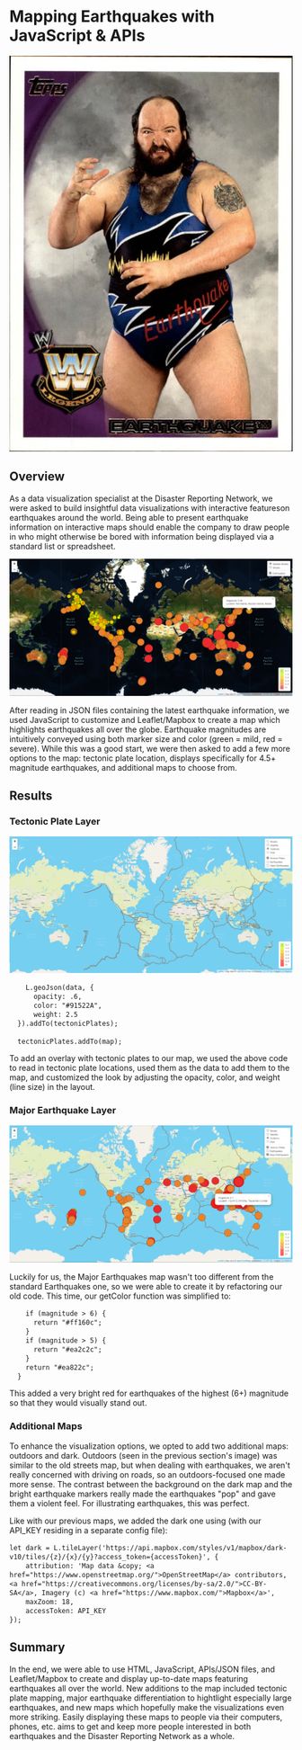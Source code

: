 # Mapping Earthquakes with JavaScript & APIs

![Earthquake WWF](https://github.com/Jeffstr00/Mapping_Earthquakes/blob/main/Resources/earthquake_wwf.jpg)

## Overview

As a data visualization specialist at the Disaster Reporting Network, we were asked to build insightful data visualizations with interactive featureson earthquakes around the world.  Being able to present earthquake information on interactive maps should enable the company to draw people in who might otherwise be bored with information being displayed via a standard list or spreadsheet.

![Initial Earthquake Map](https://github.com/Jeffstr00/Mapping_Earthquakes/blob/main/Resources/map1.png)

After reading in JSON files containing the latest earthquake information, we used JavaScript to customize and Leaflet/Mapbox to create a map which highlights earthquakes all over the globe.  Earthquake magnitudes are intuitively conveyed using both marker size and color (green = mild, red = severe).  While this was a good start, we were then asked to add a few more options to the map: tectonic plate location, displays specifically for 4.5+ magnitude earthquakes, and additional maps to choose from.

## Results

### Tectonic Plate Layer

![Tectonic Plate Map](https://github.com/Jeffstr00/Mapping_Earthquakes/blob/main/Resources/map_tectonic_plates.png)

```  d3.json("https://raw.githubusercontent.com/fraxen/tectonicplates/master/GeoJSON/PB2002_boundaries.json").then(function(data) {
    L.geoJson(data, {
      opacity: .6,
      color: "#91522A",
      weight: 2.5
  }).addTo(tectonicPlates);

  tectonicPlates.addTo(map);   
```

To add an overlay with tectonic plates to our map, we used the above code to read in tectonic plate locations, used them as the data to add them to the map, and customized the look by adjusting the opacity, color, and weight (line size) in the layout.  

### Major Earthquake Layer

![Major Earthquakes Map](https://github.com/Jeffstr00/Mapping_Earthquakes/blob/main/Resources/map_major_earthquakes.png)

Luckily for us, the Major Earthquakes map wasn't too different from the standard Earthquakes one, so we were able to create it by refactoring our old code.  This time, our getColor function was simplified to:

```  function getColor(magnitude) {
    if (magnitude > 6) {
      return "#ff160c";
    }
    if (magnitude > 5) {
      return "#ea2c2c";
    }
    return "#ea822c";
  }   
```

This added a very bright red for earthquakes of the highest (6+) magnitude so that they would visually stand out.  

### Additional Maps

To enhance the visualization options, we opted to add two additional maps: outdoors and dark.  Outdoors (seen in the previous section's image) was similar to the old streets map, but when dealing with earthquakes, we aren't really concerned with driving on roads, so an outdoors-focused one made more sense.  The contrast between the background on the dark map and the bright earthquake markers really made the earthquakes "pop" and gave them a violent feel.  For illustrating earthquakes, this was perfect.

Like with our previous maps, we added the dark one using (with our API_KEY residing in a separate config file):

```
let dark = L.tileLayer('https://api.mapbox.com/styles/v1/mapbox/dark-v10/tiles/{z}/{x}/{y}?access_token={accessToken}', {
	attribution: 'Map data &copy; <a href="https://www.openstreetmap.org/">OpenStreetMap</a> contributors, <a href="https://creativecommons.org/licenses/by-sa/2.0/">CC-BY-SA</a>, Imagery (c) <a href="https://www.mapbox.com/">Mapbox</a>',
	maxZoom: 18,
	accessToken: API_KEY
});   
```

## Summary

In the end, we were able to use HTML, JavaScript, APIs/JSON files, and Leaflet/Mapbox to create and display up-to-date maps featuring earthquakes all over the world.  New additions to the map included tectonic plate mapping, major earthquake differentiation to hightlight especially large earthquakes, and new maps which hopefully make the visualizations even more striking.  Easily displaying these maps to people via their computers, phones, etc. aims to get and keep more people interested in both earthquakes and the Disaster Reporting Network as a whole.